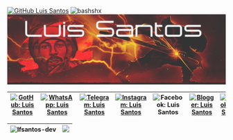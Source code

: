 [![GitHub Luis Santos]( https://img.shields.io/github/followers/lfsantos-dev?label=Follow&style=flat)]([lfsantos-dev](https://github.com/lfsantos-dev))  <img src="https://komarev.com/ghpvc/?username=lfsantos-dev&label=Profile%20views&color=0e75b6&style=social" alt="bashshx" style="zoom: 100%;" /> ![HEADER](https://github.com/lfsantos-dev/lfsantos-dev/blob/main/header-nome.png) 

| [![GotHub: Luis Santos](https://img.shields.io/badge/-GitHub-black?style=social-square&logo=Github&logoColor=white&link=https://github.com/lfsantos-dev)](https://github.com/lfsantos-dev) | [![WhatsApp: Luis Santos](https://img.shields.io/badge/-WhatsApp-25D366?style=social-square&logo=WhatsApp&logoColor=white&link=https://wa.me/+5551980374670)](https://wa.me/+5551980374670) | [![Telegram: Luis Santos](https://img.shields.io/badge/-Telegram-2CA5E0?style=social-square&logo=Telegram&logoColor=white&link=https://t.me/lfsantosdev)](https://t.me/lfsantosdev) | [![Instagram: Luis Santos](https://img.shields.io/badge/-Instagram-E4405F?style=social-square&logo=Instagram&logoColor=white&link=mailto:dev.luis.santos@gmail.com)](mailto:dev.luis.santos@gmail.com) | ![Facebook: Luis Santos](https://img.shields.io/badge/-Facebook-blue?style=social-square&logo=Facebook&logoColor=white&link=mailto:dev.luis.santos@gmail.com) | [![Blogger: Luis Santos](https://img.shields.io/badge/-Blogger-orange?style=social-square&logo=Blogger&logoColor=white&link=https://lfsantos-dev.blogspot.com)](https://lfsantos-dev.blogspot.com) | [![TokTok: Luis Santos](https://img.shields.io/badge/-TikTok-black?style=social-square&logo=Tiktok&logoColor=white&link=https://www.tiktok.com/@lfsantos.dev?_t=8XHL12CnrMb&_r=1)](https://www.tiktok.com/@lfsantos.dev?_t=8XHL12CnrMb&_r=1) | [![YouTube: Luis Santos](https://img.shields.io/badge/-YouTube-red?style=social-square&logo=Youtube&logoColor=white&link=https://youtube.com/channel/UCauIsmDStIlQ8xRqykvyDZw)](https://youtube.com/channel/UCauIsmDStIlQ8xRqykvyDZw) | [![Linkedin: Luis Santos](https://img.shields.io/badge/-Linkedin-blue?style=social-square&logo=Linkedin&logoColor=white&link=mailto:dev.luis.santos@gmail.com)](mailto:dev.luis.santos@gmail.com) | [![Gmail: Luis Santos](https://img.shields.io/badge/-Gmail-red?style=social-square&logo=Gmail&logoColor=white&link=mailto:dev.luis.santos@gmail.com)](mailto:dev.luis.santos@gmail.com) |
| ------------------------------------------------------------ | ------------------------------------------------------------ | ------------------------------------------------------------ | ------------------------------------------------------------ | ------------------------------------------------------------ | ------------------------------------------------------------ | ------------------------------------------------------------ | ------------------------------------------------------------ | ------------------------------------------------------------ | ------------------------------------------------------------ |

| <img height="160em" src="https://github-readme-stats.vercel.app/api?username=lfsantos-dev&show_icons=true&theme=dark&locale=en" alt="lfsantos-dev" style="zoom:;" /> | <img height="160" src="https://github-readme-streak-stats.herokuapp.com/?user=lfsantos-dev&show_icons=true&theme=dark&locale=en"> |
| :----------------------------------------------------------: | :----------------------------------------------------------: |

